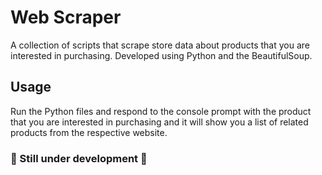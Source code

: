 # Web Scraper
A collection of scripts that scrape store data about products that you are interested in purchasing. Developed using Python and the BeautifulSoup.

## Usage
Run the Python files and respond to the console prompt with the product that you are interested in purchasing and it will show you a list of related products from the respective website.

### 🚧 Still under development 🚧


